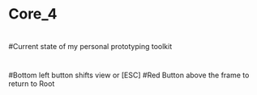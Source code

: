 # Core_4
#
#Current state of my personal prototyping toolkit
#
#
#
#Bottom left button shifts view or [ESC]
#Red Button above the frame to return to Root
#
#
